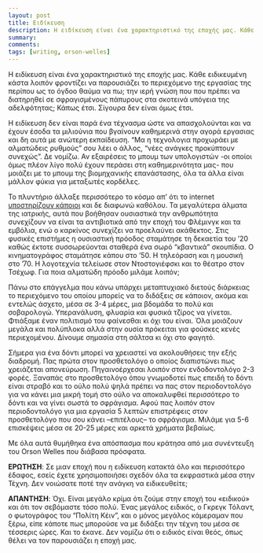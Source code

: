 ```yaml
---
layout: post
title: Ειδίκευση
description: Η ειδίκευση είναι ένα χαρακτηριστικό της εποχής μας. Κάθε ειδικευμένη κάστα λοιπόν φροντίζει να παρουσιάζει το περιεχόμενο της εργασίας της περίπου ως το όγδοο θαύμα να πω; την ιερή γνώση που που πρέπει να διατηρηθεί σε σφραγισμένους πάπυρους στα σκοτεινά υπόγεια της αδελφότητας; Κάπως έτσι. Σίγουρα δεν είναι όμως έτσι.
summary: 
comments: 
tags: [writing, orson-welles]
---
```


Η ειδίκευση είναι ένα χαρακτηριστικό της εποχής μας. Κάθε ειδικευμένη κάστα λοιπόν φροντίζει να παρουσιάζει το περιεχόμενο της εργασίας της περίπου ως το όγδοο θαύμα να πω; την ιερή γνώση που που πρέπει να διατηρηθεί σε σφραγισμένους πάπυρους στα σκοτεινά υπόγεια της αδελφότητας; Κάπως έτσι. Σίγουρα δεν είναι όμως έτσι.

Η ειδίκευση δεν είναι παρά ένα τέχνασμα ώστε να απασχολούνται και να έχουν έσοδα τα μιλιούνια που βγαίνουν καθημερινά στην αγορά εργασιας και δη αυτά με ανώτερη εκπαίδευση. “Μα η τεχνολογια προχωράει με αλματώδεις ρυθμούς” σου λέει ο άλλος, “νέες ανάγκες προκύπτουν συνεχώς”. Δε νομίζω. Αν εξαιρέσεις το μπουμ των υπολογιστών -οι οποίοι όμως πλέον λίγο πολύ έχουν περάσει στη καθημερινότητα μας- που μοιάζει με το μπουμ της βιομηχανικής επανάστασης, όλα τα άλλα είναι μάλλον φύκια για μεταξωτές κορδέλες.

Το πλυντήριο άλλαξε περισσότερο το κόσμο απ’ ότι το internet [υποστηρίζουν κάποιοι](https://www.theguardian.com/technology/2010/aug/29/my-bright-idea-ha-joon-chang) και δε διαφωνώ καθόλου. Τα μεγαλύτερα άλματα της ιατρικής, αυτά που βοήθησαν ουσιαστικά την ανθρωπότητα συνεχίζουν να είναι τα αντιβιοτικά από την εποχή του Φλέμινγκ και τα εμβόλια, ενώ ο καρκίνος συνεχίζει να προελαύνει ακάθεκτος. Στις φυσικές επιστήμες η ουσιαστική πρόοδος σταμάτησε τη δεκαετία του ’20 καθώς έκτοτε συσσωρεύονται σταθερά ένα σωρό “κβαντικά” σκουπίδια. Ο κινηματογράφος σταμάτησε κάπου στο ’50. Η τηλεόραση και η μουσική στο ’70. Η λογοτεχνία τελείωσε στον Ντοστογιέφσκι και το θέατρο στον Τσέχωφ. Για ποια αλματώδη πρόοδο μιλάμε λοιπόν;

Πάνω στο επάγγελμα που κάνω υπάρχει μεταπτυχιακό διετούς διάρκειας το περιεχόμενο του οποίου μπορείς να το διδάξεις σε κάποιον, ακόμα και εντελώς άσχετο, μέσα σε 3-4 μέρες, μια βδομάδα το πολύ και σοβαρολογώ. Υπερανάλυση, φλυαρία και φυσικά τζίρος να γίνεται. Φτιάξαμε έναν πολιτισμό του φαίνεσθαι κι όχι του είναι. Όλα μοιάζουν μεγάλα και πολύπλοκα αλλά στην ουσία πρόκειται για φούσκες κενές περιεχομένου. Δίνουμε σημασία στη σάλτσα κι όχι στο φαγητό.

Σήμερα για ένα δόντι μπορεί να χρειαστεί να ακολουθήσεις την εξής διαδρομή. Πας πρώτα στον προσθετολόγο ο οποίος διαπιστώνει πως χρειάζεται απονεύρωση. Πηγαινοέρχεσαι λοιπόν στον ενδοδοντολόγο 2-3 φορές. Ξαναπάς στο προσθετολόγο όπου γνωμοδοτεί πως επειδή το δόντι είναι στραβό και το ούλο πολύ ψηλά πρέπει να πας στον περιοδοντολόγο για να κάνει μια μικρή τομή στο ούλο να αποκαλυφθεί περισσότερο το δόντι και να γίνει σωστά το σφράγισμα. Αφού πας λοιπόν στον περιοδοντολόγο για μια εργασία 5 λεπτών επιστρέφεις στον προσθετολόγο που σου κάνει –επιτέλους– το σφράγισμα. Μιλάμε για 5-6 επισκέψεις μέσα σε 20-25 μέρες και αρκετά χρήματα βεβαίως.

Με όλα αυτά θυμήθηκα ένα απόσπασμα που κράτησα από μια συνέντευξη του Orson Welles που διάβασα πρόσφατα.

**ΕΡΩΤΗΣΗ**: Σε μιαν εποχή που η ειδίκευση κατακτά όλο και περισσότερο έδαφος, εσείς έχετε χρησιμοποιήσει σχεδόν όλα τα εκφραστικά μέσα στην Τέχνη. Δεν νοιώσατε ποτέ την ανάγκη να ειδικευθείτε;

**ΑΠΑΝΤΗΣΗ**: Όχι. Είναι μεγάλο κρίμα ότι ζούμε στην εποχή του «ειδικού» και ότι τον σεβόμαστε τόσο πολύ. Ένας μεγάλος ειδικός, ο Γκρεγκ Τόλαντ, ο φωτογράφος του “Πολίτη Κέιν”, και ο μόνος μεγάλος κάμεραμαν που ξέρω, είπε κάποτε πως μπορούσε να με διδάξει την τέχνη του μέσα σε τέσσερις ώρες. Και το έκανε. Δεν νομίζω ότι ο ειδικός είναι θεός, όπως θέλει να τον παρουσιάζει η εποχή μας.
